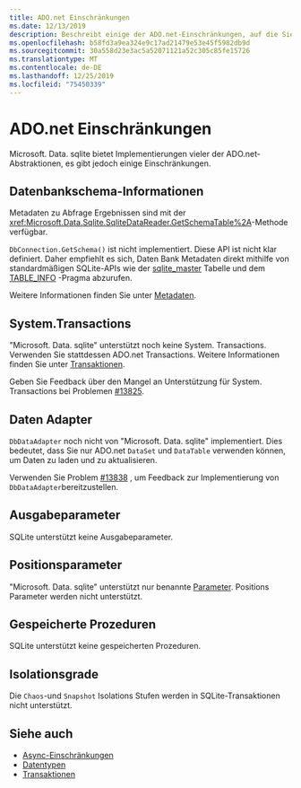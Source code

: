 ```yaml
---
title: ADO.net Einschränkungen
ms.date: 12/13/2019
description: Beschreibt einige der ADO.net-Einschränkungen, auf die Sie möglicherweise stoßen.
ms.openlocfilehash: b58fd3a9ea324e9c17ad21479e53e45f5982db9d
ms.sourcegitcommit: 30a558d23e3ac5a52071121a52c305c85fe15726
ms.translationtype: MT
ms.contentlocale: de-DE
ms.lasthandoff: 12/25/2019
ms.locfileid: "75450339"
---
```

# <a name="adonet-limitations"></a>ADO.net Einschränkungen

Microsoft. Data. sqlite bietet Implementierungen vieler der ADO.net-Abstraktionen, es gibt jedoch einige Einschränkungen.

## <a name="database-schema-information"></a>Datenbankschema-Informationen

Metadaten zu Abfrage Ergebnissen sind mit der <xref:Microsoft.Data.Sqlite.SqliteDataReader.GetSchemaTable%2A>-Methode verfügbar.

`DbConnection.GetSchema()` ist nicht implementiert. Diese API ist nicht klar definiert. Daher empfiehlt es sich, Daten Bank Metadaten direkt mithilfe von standardmäßigen SQLite-APIs wie der [sqlite_master](https://www.sqlite.org/fileformat.html#storage_of_the_sql_database_schema) Tabelle und dem [TABLE_INFO](https://www.sqlite.org/pragma.html#pragma_table_info) -Pragma abzurufen.

Weitere Informationen finden Sie unter [Metadaten](metadata.md).

## <a name="systemtransactions"></a>System.Transactions

"Microsoft. Data. sqlite" unterstützt noch keine System. Transactions. Verwenden Sie stattdessen ADO.net Transactions. Weitere Informationen finden Sie unter [Transaktionen](transactions.md).

Geben Sie Feedback über den Mangel an Unterstützung für System. Transactions bei Problemen [#13825](https://github.com/aspnet/EntityFrameworkCore/issues/13825).

## <a name="data-adapters"></a>Daten Adapter

`DbDataAdapter` noch nicht von "Microsoft. Data. sqlite" implementiert. Dies bedeutet, dass Sie nur ADO.net `DataSet` und `DataTable` verwenden können, um Daten zu laden und zu aktualisieren.

Verwenden Sie Problem [#13838](https://github.com/aspnet/EntityFrameworkCore/issues/13838) , um Feedback zur Implementierung von `DbDataAdapter`bereitzustellen.

## <a name="output-parameters"></a>Ausgabeparameter

SQLite unterstützt keine Ausgabeparameter.

## <a name="positional-parameters"></a>Positionsparameter

"Microsoft. Data. sqlite" unterstützt nur benannte [Parameter](parameters.md). Positions Parameter werden nicht unterstützt.

## <a name="stored-procedures"></a>Gespeicherte Prozeduren

SQLite unterstützt keine gespeicherten Prozeduren.

## <a name="isolation-levels"></a>Isolationsgrade

Die `Chaos`-und `Snapshot` Isolations Stufen werden in SQLite-Transaktionen nicht unterstützt.

## <a name="see-also"></a>Siehe auch

* [Async-Einschränkungen](async.md)
* [Datentypen](types.md)
* [Transaktionen](transactions.md)
